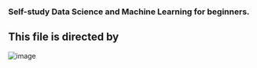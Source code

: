 ### **Self-study Data Science and Machine Learning for beginners.**

## This file is directed by 

![image](https://github.com/letruongzzio/Data-Science-and-Machine-Learning/assets/158147628/2809952d-ee77-4881-bcf0-52762b93cdb8)
